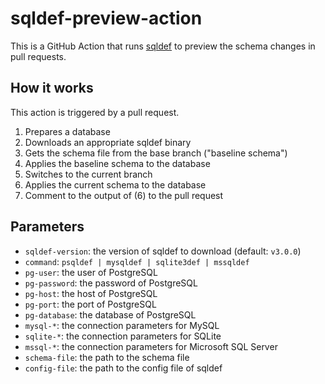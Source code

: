 # sqldef-preview-action

This is a GitHub Action that runs [sqldef](https://github.com/sqldef/sqldef) to preview the schema changes in pull requests.


## How it works

This action is triggered by a pull request.

1. Prepares a database
2. Downloads an appropriate sqldef binary
3. Gets the schema file from the base branch ("baseline schema")
4. Applies the baseline schema to the database
5. Switches to the current branch
6. Applies the current schema to the database
7. Comment to the output of (6) to the pull request

## Parameters

- `sqldef-version`: the version of sqldef to download (default: `v3.0.0`)
- `command`: `psqldef | mysqldef | sqlite3def | mssqldef`
- `pg-user`: the user of PostgreSQL
- `pg-password`: the password of PostgreSQL
- `pg-host`: the host of PostgreSQL
- `pg-port`: the port of PostgreSQL
- `pg-database`: the database of PostgreSQL
- `mysql-*`: the connection parameters for MySQL
- `sqlite-*`: the connection parameters for SQLite
- `mssql-*`: the connection parameters for Microsoft SQL Server
- `schema-file`: the path to the schema file
- `config-file`: the path to the config file of sqldef
